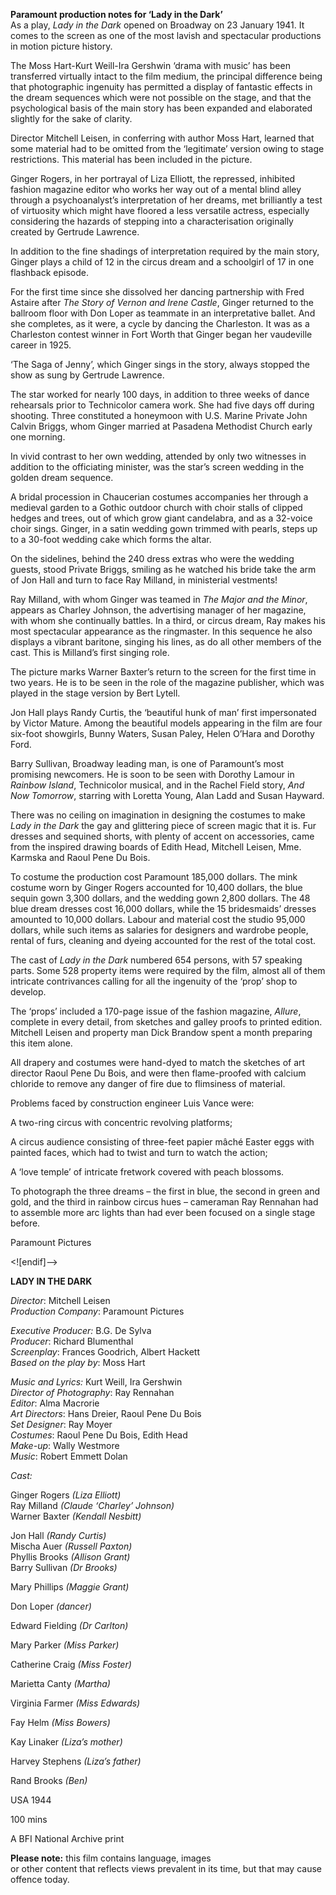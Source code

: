 

**Paramount production notes for ‘Lady in the Dark’**  
As a play, _Lady in the Dark_ opened on Broadway on 23 January 1941.  It comes to the screen as one of the most lavish and spectacular productions in motion picture history.

The Moss Hart-Kurt Weill-Ira Gershwin ‘drama with music’ has been transferred virtually intact to the film medium, the principal difference being that photographic ingenuity has permitted a display of fantastic effects in the dream sequences which were not possible on the stage, and that the psychological basis of the main story has been expanded and elaborated slightly for the sake of clarity.

Director Mitchell Leisen, in conferring with author Moss Hart, learned that some material had to be omitted from the ‘legitimate’ version owing to stage restrictions. This material has been included in the picture.

Ginger Rogers, in her portrayal of Liza Elliott, the repressed, inhibited fashion magazine editor who works her way out of a mental blind alley through a psychoanalyst’s interpretation of her dreams, met brilliantly a test of virtuosity which might have floored a less versatile actress, especially considering the hazards of stepping into a characterisation originally created by Gertrude Lawrence.

In addition to the fine shadings of interpretation required by the main story, Ginger plays a child of 12 in the circus dream and a schoolgirl of 17 in one flashback episode.

For the first time since she dissolved her dancing partnership with Fred Astaire after _The Story of Vernon and Irene Castle_, Ginger returned to the ballroom floor with Don Loper as teammate in an interpretative ballet. And she completes, as it were, a cycle by dancing the Charleston. It was as a Charleston contest winner in Fort Worth that Ginger began her vaudeville career in 1925.

‘The Saga of Jenny’, which Ginger sings in the story, always stopped the show as sung by Gertrude Lawrence.

The star worked for nearly 100 days, in addition to three weeks of dance rehearsals prior to Technicolor camera work. She had five days off during shooting. Three constituted a honeymoon with U.S. Marine Private John  
Calvin Briggs, whom Ginger married at Pasadena Methodist Church early  
one morning.

In vivid contrast to her own wedding, attended by only two witnesses in addition to the officiating minister, was the star’s screen wedding in the golden dream sequence.

A bridal procession in Chaucerian costumes accompanies her through a medieval garden to a Gothic outdoor church with choir stalls of clipped hedges and trees, out of which grow giant candelabra, and as a 32-voice choir sings. Ginger, in a satin wedding gown trimmed with pearls, steps up to a 30-foot wedding cake which forms the altar.

On the sidelines, behind the 240 dress extras who were the wedding guests, stood Private Briggs, smiling as he watched his bride take the arm of Jon Hall and turn to face Ray Milland, in ministerial vestments!

Ray Milland, with whom Ginger was teamed in _The Major and the Minor_, appears as Charley Johnson, the advertising manager of her magazine, with whom she continually battles. In a third, or circus dream, Ray makes his most spectacular appearance as the ringmaster. In this sequence he also displays a vibrant baritone, singing his lines, as do all other members of the cast. This is Milland’s first singing role.

The picture marks Warner Baxter’s return to the screen for the first time in two years. He is to be seen in the role of the magazine publisher, which was played in the stage version by Bert Lytell.

Jon Hall plays Randy Curtis, the ‘beautiful hunk of man’ first impersonated by Victor Mature. Among the beautiful models appearing in the film are four six-foot showgirls, Bunny Waters, Susan Paley, Helen O’Hara and Dorothy Ford.

Barry Sullivan, Broadway leading man, is one of Paramount’s most promising newcomers. He is soon to be seen with Dorothy Lamour in _Rainbow Island_, Technicolor musical, and in the Rachel Field story, _And Now Tomorrow_, starring with Loretta Young, Alan Ladd and Susan Hayward.

There was no ceiling on imagination in designing the costumes to make _Lady in the Dark_ the gay and glittering piece of screen magic that it is. Fur dresses and sequined shorts, with plenty of accent on accessories, came from the inspired drawing boards of Edith Head, Mitchell Leisen, Mme. Karmska and Raoul Pene Du Bois.

To costume the production cost Paramount 185,000 dollars. The mink costume worn by Ginger Rogers accounted for 10,400 dollars, the blue sequin gown 3,300 dollars, and the wedding gown 2,800 dollars. The 48 blue dream dresses cost 16,000 dollars, while the 15 bridesmaids’ dresses amounted to 10,000 dollars. Labour and material cost the studio 95,000 dollars, while such items as salaries for designers and wardrobe people, rental of furs, cleaning and dyeing accounted for the rest of the total cost.

The cast of _Lady in the Dark_ numbered 654 persons, with 57 speaking parts. Some 528 property items were required by the film, almost all of them intricate contrivances calling for all the ingenuity of the ‘prop’ shop to develop.

The ‘props’ included a 170-page issue of the fashion magazine, _Allure_, complete in every detail, from sketches and galley proofs to printed edition. Mitchell Leisen and property man Dick Brandow spent a month preparing this item alone.

All drapery and costumes were hand-dyed to match the sketches of art director Raoul Pene Du Bois, and were then flame-proofed with calcium chloride to remove any danger of fire due to flimsiness of material.

Problems faced by construction engineer Luis Vance were:

A two-ring circus with concentric revolving platforms;

A circus audience consisting of three-feet papier mâché Easter eggs with painted faces, which had to twist and turn to watch the action;

A ‘love temple’ of intricate fretwork covered with peach blossoms.

To photograph the three dreams – the first in blue, the second in green and gold, and the third in rainbow circus hues – cameraman Ray Rennahan had to assemble more arc lights than had ever been focused on a single stage before.

Paramount Pictures

<![endif]-->

**LADY IN THE DARK**

_Director_: Mitchell Leisen  
_Production Company_: Paramount Pictures

_Executive Producer:_ B.G. De Sylva  
_Producer_: Richard Blumenthal  
_Screenplay_: Frances Goodrich, Albert Hackett  
_Based on the play by_: Moss Hart

_Music and Lyrics:_ Kurt Weill, Ira Gershwin  
_Director of Photography_: Ray Rennahan  
_Editor_: Alma Macrorie  
_Art Directors_: Hans Dreier, Raoul Pene Du Bois  
_Set Designer_: Ray Moyer  
_Costumes_: Raoul Pene Du Bois, Edith Head  
_Make-up_: Wally Westmore  
_Music_: Robert Emmett Dolan

_Cast:_

Ginger Rogers _(Liza Elliott)_  
Ray Milland _(Claude ‘Charley’ Johnson)_  
Warner Baxter _(Kendall Nesbitt)_

Jon Hall _(Randy Curtis)_  
Mischa Auer _(Russell Paxton)_  
Phyllis Brooks _(Allison Grant)_  
Barry Sullivan _(Dr Brooks)_

Mary Phillips _(Maggie Grant)_

Don Loper _(dancer)_

Edward Fielding _(Dr Carlton)_

Mary Parker _(Miss Parker)_

Catherine Craig _(Miss Foster)_

Marietta Canty _(Martha)_

Virginia Farmer _(Miss Edwards)_

Fay Helm _(Miss Bowers)_

Kay Linaker _(Liza’s mother)_

Harvey Stephens _(Liza’s father)_

Rand Brooks _(Ben)_

USA 1944

100 mins

A BFI National Archive print

**Please note:** this film contains language, images  
or other content that reflects views prevalent in its time, but that may cause offence today.
<!--stackedit_data:
eyJoaXN0b3J5IjpbMTYyNjIwOTkxOV19
-->